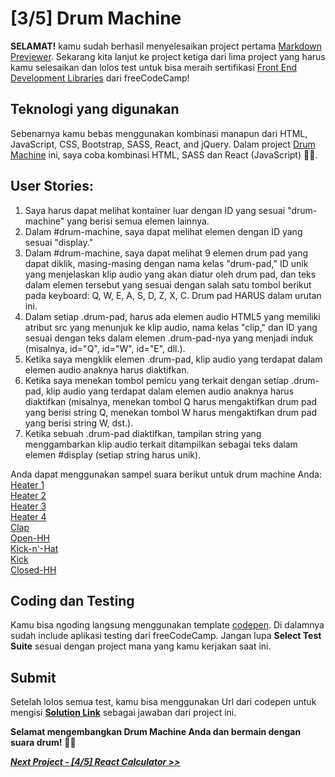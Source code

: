 # [3/5] Drum Machine

**SELAMAT!** kamu sudah berhasil menyelesaikan project pertama [Markdown Previewer](https://github.com/dipintoo/freeCodeCamp_Markdown-Previewer). Sekarang kita lanjut ke project ketiga dari lima project yang harus kamu selesaikan dan lolos test untuk bisa meraih sertifikasi [Front End Development Libraries](https://www.freecodecamp.org/learn/front-end-development-libraries/) dari freeCodeCamp!

## Teknologi yang digunakan

Sebenarnya kamu bebas menggunakan kombinasi manapun dari HTML, JavaScript, CSS, Bootstrap, SASS, React, and jQuery. Dalam project [Drum Machine](https://www.freecodecamp.org/learn/front-end-development-libraries/front-end-development-libraries-projects/build-a-drum-machine) ini, saya coba kombinasi HTML, SASS dan React (JavaScript) 👍🏻.

## User Stories:

1. Saya harus dapat melihat kontainer luar dengan ID yang sesuai "drum-machine" yang berisi semua elemen lainnya.
2. Dalam #drum-machine, saya dapat melihat elemen dengan ID yang sesuai "display."
3. Dalam #drum-machine, saya dapat melihat 9 elemen drum pad yang dapat diklik, masing-masing dengan nama kelas "drum-pad," ID unik yang menjelaskan klip audio yang akan diatur oleh drum pad, dan teks dalam elemen tersebut yang sesuai dengan salah satu tombol berikut pada keyboard: Q, W, E, A, S, D, Z, X, C. Drum pad HARUS dalam urutan ini.
4. Dalam setiap .drum-pad, harus ada elemen audio HTML5 yang memiliki atribut src yang menunjuk ke klip audio, nama kelas "clip," dan ID yang sesuai dengan teks dalam elemen .drum-pad-nya yang menjadi induk (misalnya, id="Q", id="W", id="E", dll.).
5. Ketika saya mengklik elemen .drum-pad, klip audio yang terdapat dalam elemen audio anaknya harus diaktifkan.
6. Ketika saya menekan tombol pemicu yang terkait dengan setiap .drum-pad, klip audio yang terdapat dalam elemen audio anaknya harus diaktifkan (misalnya, menekan tombol Q harus mengaktifkan drum pad yang berisi string Q, menekan tombol W harus mengaktifkan drum pad yang berisi string W, dst.).
7. Ketika sebuah .drum-pad diaktifkan, tampilan string yang menggambarkan klip audio terkait ditampilkan sebagai teks dalam elemen #display (setiap string harus unik).

Anda dapat menggunakan sampel suara berikut untuk drum machine Anda:  
[Heater 1](https://s3.amazonaws.com/freecodecamp/drums/Heater-1.mp3)  
[Heater 2](https://s3.amazonaws.com/freecodecamp/drums/Heater-2.mp3)  
[Heater 3](https://s3.amazonaws.com/freecodecamp/drums/Heater-3.mp3)  
[Heater 4](https://s3.amazonaws.com/freecodecamp/drums/Heater-4_1.mp3)  
[Clap](https://s3.amazonaws.com/freecodecamp/drums/Heater-6.mp3)  
[Open-HH](https://s3.amazonaws.com/freecodecamp/drums/Dsc_Oh.mp3)  
[Kick-n'-Hat](https://s3.amazonaws.com/freecodecamp/drums/Kick_n_Hat.mp3)  
[Kick](https://s3.amazonaws.com/freecodecamp/drums/RP4_KICK_1.mp3)  
[Closed-HH](https://s3.amazonaws.com/freecodecamp/drums/Cev_H2.mp3)

## Coding dan Testing

Kamu bisa ngoding langsung menggunakan template [codepen](https://codepen.io/pen?template=MJjpwO). Di dalamnya sudah include aplikasi testing dari freeCodeCamp. Jangan lupa **Select Test Suite** sesuai dengan project mana yang kamu kerjakan saat ini. 

## Submit

Setelah lolos semua test, kamu bisa menggunakan Url dari codepen untuk mengisi [**Solution Link**](https://www.freecodecamp.org/learn/front-end-development-libraries/front-end-development-libraries-projects/build-a-drum-machine) sebagai jawaban dari project ini.

**Selamat mengembangkan Drum Machine Anda dan bermain dengan suara drum!** 🥁🎶


[***Next Project - [4/5] React Calculator >>***](https://github.com/dipintoo/freeCodeCamp_React-Calculator)
